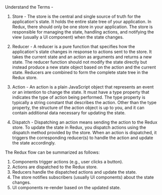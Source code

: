 Understand the Terms - 

1. Store - The store is the central and single source of truth for the application's state. It holds the entire state tree of your application. In Redux, there should only be one store in your application. The store is responsible for managing the state, handling actions, and notifying the view (usually a UI component) when the state changes.

2. Reducer - A reducer is a pure function that specifies how the application's state changes in response to actions sent to the store. It takes the current state and an action as arguments and returns a new state. The reducer function should not modify the state directly but instead produce a new state object based on the action and the current state. Reducers are combined to form the complete state tree in the Redux store.

3. Action - An action is a plain JavaScript object that represents an event or an intention to change the state. It must have a type property that indicates the type of action being performed. The type property is typically a string constant that describes the action. Other than the type property, the structure of the action object is up to you, and it can contain additional data necessary for updating the state.

4. Dispatch - Dispatching an action means sending the action to the Redux store. To update the state in Redux, you dispatch actions using the dispatch method provided by the store. When an action is dispatched, it triggers the corresponding reducer(s) to handle the action and update the state accordingly.

The Redux flow can be summarized as follows:

1. Components trigger actions (e.g., user clicks a button).
2. Actions are dispatched to the Redux store.
3. Reducers handle the dispatched actions and update the state.
4. The store notifies subscribers (usually UI components) about the state changes.
5. UI components re-render based on the updated state.